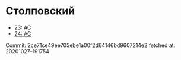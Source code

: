 # Столповский
- [23: AC](23.md)
- [24: AC](24.md)

Commit: 2ce71ce49ee705ebe1a00f2d64146bd9607214e2
 fetched at: 20201027-191754

